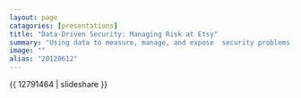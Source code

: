 ```yaml
---
layout: page
catagories: [presentations]
title: "Data-Driven Security: Managing Risk at Etsy"
summary: "Using data to measure, manage, and expose  security problems, fraud and other problems using Splunk"
image: ""
alias: "20120612"
---
```


{{ 12791464 | slideshare }}
